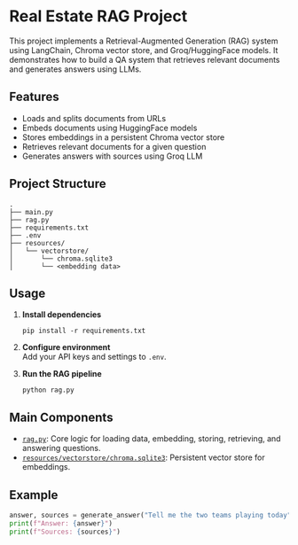 # Real Estate RAG Project

This project implements a Retrieval-Augmented Generation (RAG) system using LangChain, Chroma vector store, and Groq/HuggingFace models. It demonstrates how to build a QA system that retrieves relevant documents and generates answers using LLMs.

## Features

- Loads and splits documents from URLs
- Embeds documents using HuggingFace models
- Stores embeddings in a persistent Chroma vector store
- Retrieves relevant documents for a given question
- Generates answers with sources using Groq LLM

## Project Structure

```
.
├── main.py
├── rag.py
├── requirements.txt
├── .env
├── resources/
│   └── vectorstore/
│       └── chroma.sqlite3
│       └── <embedding data>
```

## Usage

1. **Install dependencies**

   ```
   pip install -r requirements.txt
   ```

2. **Configure environment**  
   Add your API keys and settings to `.env`.

3. **Run the RAG pipeline**
   ```
   python rag.py
   ```

## Main Components

- [`rag.py`](rag.py): Core logic for loading data, embedding, storing, retrieving, and answering questions.
- [`resources/vectorstore/chroma.sqlite3`](resources/vectorstore/chroma.sqlite3): Persistent vector store for embeddings.

## Example

```python
answer, sources = generate_answer("Tell me the two teams playing today")
print(f"Answer: {answer}")
print(f"Sources: {sources}")
```
